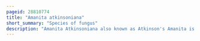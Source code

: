 ```yaml
---
pageid: 28810774
title: "Amanita atkinsoniana"
short_summary: "Species of fungus"
description: "Amanita Atkinsoniana also known as Atkinson's Amanita is a Species of Fungus in the amanitaceae Family. The fruit body is white to brownish, with caps up to 12. 5 Centimetres in Diameter, and stems up to 20 Cm long. The surface of the cap is covered with brownish conical warts."
---
```

